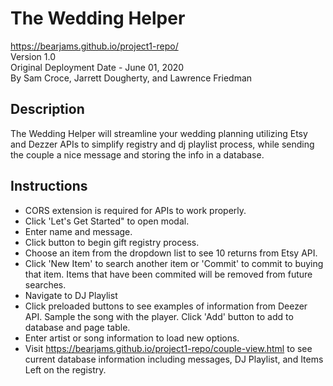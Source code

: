 # The Wedding Helper
<https://bearjams.github.io/project1-repo/> \
Version 1.0 \
Original Deployment Date - June 01, 2020\
By Sam Croce, Jarrett Dougherty, and Lawrence Friedman 

## Description

The Wedding Helper will streamline your wedding planning utilizing Etsy and Dezzer APIs to simplify registry and dj playlist process, while sending the couple a nice message and storing the info in a database.

## Instructions

* CORS extension is required for APIs to work properly.
* Click 'Let's Get Started" to open modal.
* Enter name and message.
* Click button to begin gift registry process.
* Choose an item from the dropdown list to see 10 returns from Etsy API.
* Click 'New Item' to search another item or 'Commit' to commit to buying that item. Items that have been commited will be removed from future searches.
* Navigate to DJ Playlist
* Click preloaded buttons to see examples of information from Deezer API. Sample the song with the player. Click 'Add' button to add to database and page table.
* Enter artist or song information to load new options.
* Visit <https://bearjams.github.io/project1-repo/couple-view.html> to see current database information including messages, DJ Playlist, and Items Left on the registry.